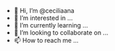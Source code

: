 - 👋 Hi, I’m @ceciliaana
- 👀 I’m interested in ...
- 🌱 I’m currently learning ...
- 💞️ I’m looking to collaborate on ...
- 📫 How to reach me ...

<!---
ceciliaana/ceciliaana is a ✨ special ✨ repository because its `README.md` (this file) appears on your GitHub profile.
You can click the Preview link to take a look at your changes.
--->
